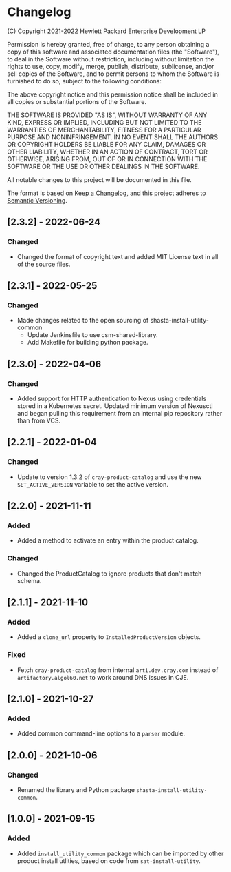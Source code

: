 # Changelog

(C) Copyright 2021-2022 Hewlett Packard Enterprise Development LP

Permission is hereby granted, free of charge, to any person obtaining a
copy of this software and associated documentation files (the "Software"),
to deal in the Software without restriction, including without limitation
the rights to use, copy, modify, merge, publish, distribute, sublicense,
and/or sell copies of the Software, and to permit persons to whom the
Software is furnished to do so, subject to the following conditions:

The above copyright notice and this permission notice shall be included
in all copies or substantial portions of the Software.

THE SOFTWARE IS PROVIDED "AS IS", WITHOUT WARRANTY OF ANY KIND, EXPRESS OR
IMPLIED, INCLUDING BUT NOT LIMITED TO THE WARRANTIES OF MERCHANTABILITY,
FITNESS FOR A PARTICULAR PURPOSE AND NONINFRINGEMENT. IN NO EVENT SHALL
THE AUTHORS OR COPYRIGHT HOLDERS BE LIABLE FOR ANY CLAIM, DAMAGES OR
OTHER LIABILITY, WHETHER IN AN ACTION OF CONTRACT, TORT OR OTHERWISE,
ARISING FROM, OUT OF OR IN CONNECTION WITH THE SOFTWARE OR THE USE OR
OTHER DEALINGS IN THE SOFTWARE.

All notable changes to this project will be documented in this file.

The format is based on [Keep a Changelog](https://keepachangelog.com/en/1.0.0/),
and this project adheres to [Semantic Versioning](https://semver.org/spec/v2.0.0.html).

## [2.3.2] - 2022-06-24

### Changed
- Changed the format of copyright text and added MIT License text in all of the
  source files.

## [2.3.1] - 2022-05-25

### Changed
- Made changes related to the open sourcing of shasta-install-utility-common
    - Update Jenkinsfile to use csm-shared-library.
    - Add Makefile for building python package.

## [2.3.0] - 2022-04-06

### Changed

- Added support for HTTP authentication to Nexus using credentials stored
  in a Kubernetes secret. Updated minimum version of Nexusctl and began pulling
  this requirement from an internal pip repository rather than from VCS.

## [2.2.1] - 2022-01-04

### Changed

- Update to version 1.3.2 of ``cray-product-catalog`` and use the new
  ``SET_ACTIVE_VERSION`` variable to set the active version.

## [2.2.0] - 2021-11-11

### Added

- Added a method to activate an entry within the product catalog.

### Changed

- Changed the ProductCatalog to ignore products that don't match schema.

## [2.1.1] - 2021-11-10

### Added

- Added a ``clone_url`` property to ``InstalledProductVersion`` objects.

### Fixed

- Fetch ``cray-product-catalog`` from internal ``arti.dev.cray.com`` instead of
  ``artifactory.algol60.net`` to work around DNS issues in CJE.

## [2.1.0] - 2021-10-27

### Added

- Added common command-line options to a ``parser`` module.

## [2.0.0] - 2021-10-06

### Changed

- Renamed the library and Python package ``shasta-install-utility-common``.

## [1.0.0] - 2021-09-15

### Added

- Added ``install_utility_common`` package which can be imported by other
  product install utlities, based on code from ``sat-install-utility``.
